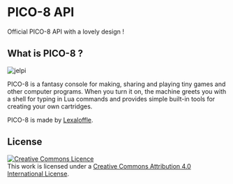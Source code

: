 # PICO-8 API

Official PICO-8 API with a lovely design !

## What is PICO-8 ?

![jelpi](https://raw.githubusercontent.com/Neko250/pico8-api/gh-pages/img/p8_jelpi.gif)

PICO-8 is a fantasy console for making, sharing and playing tiny games and other computer programs. When you turn it on, the machine greets you with a shell for typing in Lua commands and provides simple built-in tools for creating your own cartridges.

PICO-8 is made by [Lexaloffle]().

## License

<a rel="license" href="http://creativecommons.org/licenses/by/4.0/"><img alt="Creative Commons Licence" style="border-width:0" src="https://i.creativecommons.org/l/by/4.0/88x31.png" /></a><br />This work is licensed under a <a rel="license" href="http://creativecommons.org/licenses/by/4.0/">Creative Commons Attribution 4.0 International License</a>.
